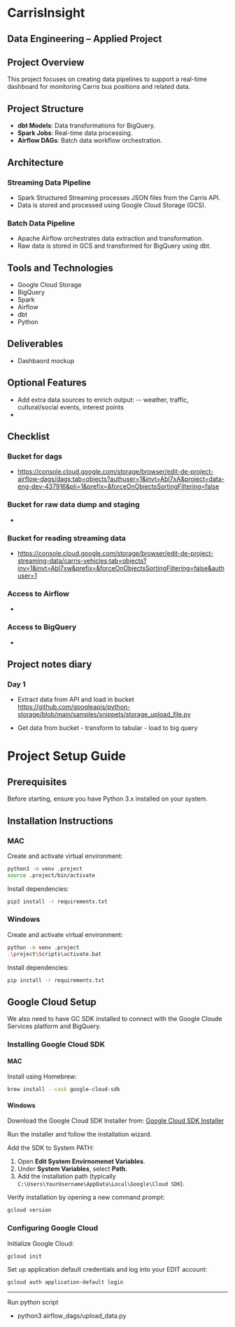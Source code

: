# CarrisInsight
## Data Engineering – Applied Project

## Project Overview
This project focuses on creating data pipelines to support a real-time dashboard for monitoring Carris bus positions and related data.

## Project Structure
* **dbt Models**: Data transformations for BigQuery.
* **Spark Jobs**: Real-time data processing.
* **Airflow DAGs**: Batch data workflow orchestration.

## Architecture

### Streaming Data Pipeline
* Spark Structured Streaming processes JSON files from the Carris API.
* Data is stored and processed using Google Cloud Storage (GCS).

### Batch Data Pipeline
* Apache Airflow orchestrates data extraction and transformation.
* Raw data is stored in GCS and transformed for BigQuery using dbt.

## Tools and Technologies
* Google Cloud Storage
* BigQuery
* Spark
* Airflow
* dbt
* Python

## Deliverables 
* Dashbaord mockup

## Optional Features
* Add extra data sources to enrich output:
   -- weather, traffic, cultural/social events, interest points 
* 

## Checklist 

### Bucket for dags
 -  https://console.cloud.google.com/storage/browser/edit-de-project-airflow-dags/dags;tab=objects?authuser=1&invt=Abl7xA&project=data-eng-dev-437916&pli=1&prefix=&forceOnObjectsSortingFiltering=false

### Bucket for raw data dump and staging 
 - 

### Bucket for reading streaming data 
 - https://console.cloud.google.com/storage/browser/edit-de-project-streaming-data/carris-vehicles;tab=objects?inv=1&invt=Abl7xw&prefix=&forceOnObjectsSortingFiltering=false&authuser=1

### Access to Airflow 
  - 
### Access to BigQuery
  - 


## Project notes diary

### Day 1 
 - Extract data from API and load in bucket
      https://github.com/googleapis/python-storage/blob/main/samples/snippets/storage_upload_file.py

 - Get data from bucket - transform to tabular - load to big query 



# Project Setup Guide

## Prerequisites

Before starting, ensure you have Python 3.x installed on your system.

## Installation Instructions

### MAC

Create and activate virtual environment:
```sh
python3 -m venv .project
source .project/bin/activate
```

Install dependencies:
```sh
pip3 install -r requirements.txt
```

### Windows

Create and activate virtual environment:
```sh
python -m venv .project
.\project\Scripts\activate.bat
```

Install dependencies:
```sh
pip install -r requirements.txt
```

## Google Cloud Setup
We also need to have GC SDK installed to connect with the Google Cloude Services platform and BigQuery.

### Installing Google Cloud SDK

#### MAC

Install using Homebrew:
```sh
brew install --cask google-cloud-sdk
```

#### Windows

Download the Google Cloud SDK Installer from: [Google Cloud SDK Installer](https://dl.google.com/dl/cloudsdk/channels/rapid/GoogleCloudSDKInstaller.exe)

Run the installer and follow the installation wizard.

Add the SDK to System PATH:
1. Open **Edit System Envirnomenet Variables**.
2. Under **System Variables**, select **Path**.
3. Add the installation path (typically `C:\Users\YourUsername\AppData\Local\Google\Cloud SDK`).

Verify installation by opening a new command prompt:
```sh
gcloud version
```

### Configuring Google Cloud

Initialize Google Cloud:
```sh
gcloud init
```

Set up application default credentials and log into your EDIT account:
```sh
gcloud auth application-default login
```
  
----

Run python script 
- python3 airflow_dags/upload_data.py  <bucket-name> <source-file-name> <target-file-name>
